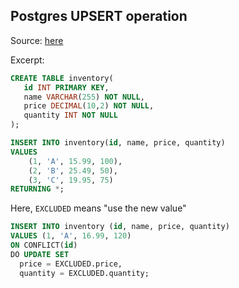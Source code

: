 
## Postgres UPSERT operation

Source: [here](https://www.postgresqltutorial.com/postgresql-tutorial/postgresql-upsert/)

Excerpt:

```sql
CREATE TABLE inventory(
   id INT PRIMARY KEY,
   name VARCHAR(255) NOT NULL,
   price DECIMAL(10,2) NOT NULL,
   quantity INT NOT NULL
);

INSERT INTO inventory(id, name, price, quantity)
VALUES
	(1, 'A', 15.99, 100),
	(2, 'B', 25.49, 50),
	(3, 'C', 19.95, 75)
RETURNING *;
```

Here, `EXCLUDED` means "use the new value"

```sql
INSERT INTO inventory (id, name, price, quantity)
VALUES (1, 'A', 16.99, 120)
ON CONFLICT(id) 
DO UPDATE SET
  price = EXCLUDED.price,
  quantity = EXCLUDED.quantity;
```

